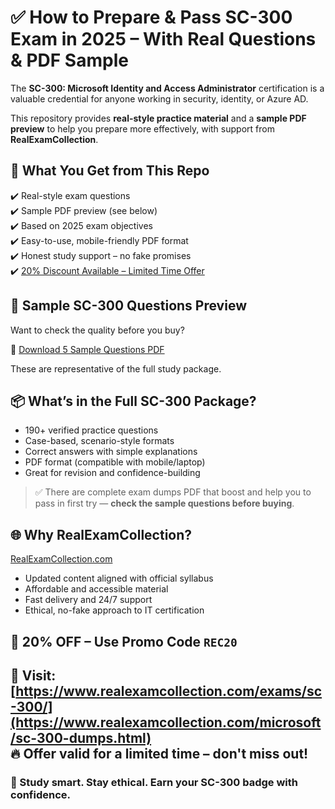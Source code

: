 # ✅ How to Prepare & Pass SC-300 Exam in 2025 – With Real Questions & PDF Sample

The **SC-300: Microsoft Identity and Access Administrator** certification is a valuable credential for anyone working in security, identity, or Azure AD.

This repository provides **real-style practice material** and a **sample PDF preview** to help you prepare more effectively, with support from **RealExamCollection**.

## 🧠 What You Get from This Repo

✔️ Real-style exam questions  
✔️ Sample PDF preview (see below)  
✔️ Based on 2025 exam objectives  
✔️ Easy-to-use, mobile-friendly PDF format  
✔️ Honest study support – no fake promises  
✔️ [20% Discount Available – Limited Time Offer](https://www.realexamcollection.com/microsoft/sc-300-dumps.html)

## 📎 Sample SC-300 Questions Preview

Want to check the quality before you buy?

📄 [Download 5 Sample Questions PDF](SC-300-Sample-Questions-Answers-pdf)

These are representative of the full study package.

## 📦 What’s in the Full SC-300 Package?

- 190+ verified practice questions  
- Case-based, scenario-style formats  
- Correct answers with simple explanations  
- PDF format (compatible with mobile/laptop)  
- Great for revision and confidence-building  

> ✅ There are complete exam dumps PDF that boost and help you to pass in first try — **check the sample questions before buying**.

## 🌐 Why RealExamCollection?

[RealExamCollection.com](https://www.realexamcollection.com)

- Updated content aligned with official syllabus  
- Affordable and accessible material  
- Fast delivery and 24/7 support  
- Ethical, no-fake approach to IT certification

## 💸 20% OFF – Use Promo Code `REC20`

🎯 Visit: [https://www.realexamcollection.com/exams/sc-300/](https://www.realexamcollection.com/microsoft/sc-300-dumps.html)  
🔥 Offer valid for a limited time – don't miss out!
---

### 🔐 Study smart. Stay ethical. Earn your SC-300 badge with confidence.

